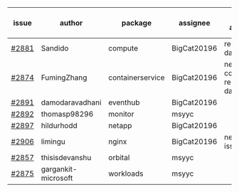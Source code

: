 | issue | author | package | assignee | bot advice | created date of issue | target release date | date from target |
| ------ | ------ | ------ | ------ | ------ | ------ | ------ | :-----: |
| [#2881](https://github.com/Azure/sdk-release-request/issues/2881) | Sandido | compute | BigCat20196 |   release date < 2 ! <br> | 06-03 | 06-13 | 2 |
| [#2874](https://github.com/Azure/sdk-release-request/issues/2874) | FumingZhang | containerservice | BigCat20196 | new comment.  <br> release date < 2 ! <br> | 06-02 | 06-08 | -2 |
| [#2891](https://github.com/Azure/sdk-release-request/issues/2891) | damodaravadhani | eventhub | BigCat20196 |   | 06-06 | 06-20 |   |
| [#2892](https://github.com/Azure/sdk-release-request/issues/2892) | thomasp98296 | monitor | msyyc |   | 06-06 | 06-20 |   |
| [#2897](https://github.com/Azure/sdk-release-request/issues/2897) | hildurhodd | netapp | BigCat20196 |   | 06-07 | 06-21 |   |
| [#2906](https://github.com/Azure/sdk-release-request/issues/2906) | limingu | nginx | BigCat20196 | new issue ! <br> | 06-09 | 06-23 |   |
| [#2857](https://github.com/Azure/sdk-release-request/issues/2857) | thisisdevanshu | orbital | msyyc |   | 05-31 | 06-14 |   |
| [#2875](https://github.com/Azure/sdk-release-request/issues/2875) | gargankit-microsoft | workloads | msyyc |   | 06-03 | 06-30 |   |
